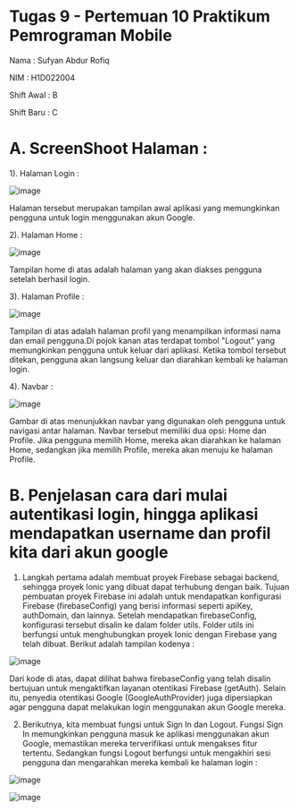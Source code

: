 # Tugas 9 - Pertemuan 10 Praktikum Pemrograman Mobile

Nama        : Sufyan Abdur Rofiq

NIM         : H1D022004

Shift Awal  : B

Shift Baru  : C

# A. ScreenShoot Halaman :

1). Halaman Login :

![image](https://github.com/user-attachments/assets/0da65124-fb50-474a-a996-0aeed53d979a)

Halaman tersebut merupakan tampilan awal aplikasi yang memungkinkan pengguna untuk login menggunakan akun Google.

2). Halaman Home :

![image](https://github.com/user-attachments/assets/798f3e8f-f41b-4b45-bbe4-93f525aa148d)

Tampilan home di atas adalah halaman yang akan diakses pengguna setelah berhasil login.

3). Halaman Profile :

![image](https://github.com/user-attachments/assets/e0de1988-3d66-4b85-bf86-94d6e68b7a2e)

Tampilan di atas adalah halaman profil yang menampilkan informasi nama dan email pengguna.Di pojok kanan atas terdapat tombol "Logout" yang memungkinkan pengguna untuk keluar dari aplikasi. Ketika tombol tersebut ditekan, pengguna akan langsung keluar dan diarahkan kembali ke halaman login.

4). Navbar :

![image](https://github.com/user-attachments/assets/3b46ee7e-b0ba-4fd7-a339-32bd2be7d773)

Gambar di atas menunjukkan navbar yang digunakan oleh pengguna untuk navigasi antar halaman. Navbar tersebut memiliki dua opsi: Home dan Profile. Jika pengguna memilih Home, mereka akan diarahkan ke halaman Home, sedangkan jika memilih Profile, mereka akan menuju ke halaman Profile.

# B. Penjelasan cara dari mulai autentikasi login, hingga aplikasi mendapatkan username dan profil kita dari akun google

1. Langkah pertama adalah membuat proyek Firebase sebagai backend, sehingga proyek Ionic yang dibuat dapat terhubung dengan baik. Tujuan pembuatan proyek Firebase ini adalah untuk mendapatkan konfigurasi Firebase (firebaseConfig) yang berisi informasi seperti apiKey, authDomain, dan lainnya. Setelah mendapatkan firebaseConfig, konfigurasi tersebut disalin ke dalam folder utils. Folder utils ini berfungsi untuk menghubungkan proyek Ionic dengan Firebase yang telah dibuat. Berikut adalah tampilan kodenya :

![image](https://github.com/user-attachments/assets/bdb2ab63-2aa1-4bfd-93d0-13bbfe6798b4)

Dari kode di atas, dapat dilihat bahwa firebaseConfig yang telah disalin bertujuan untuk mengaktifkan layanan otentikasi Firebase (getAuth). Selain itu, penyedia otentikasi Google (GoogleAuthProvider) juga dipersiapkan agar pengguna dapat melakukan login menggunakan akun Google mereka.

2. Berikutnya, kita membuat fungsi untuk Sign In dan Logout. Fungsi Sign In memungkinkan pengguna masuk ke aplikasi menggunakan akun Google, memastikan mereka terverifikasi untuk mengakses fitur tertentu. Sedangkan fungsi Logout berfungsi untuk mengakhiri sesi pengguna dan mengarahkan mereka kembali ke halaman login :

![image](https://github.com/user-attachments/assets/5ff28355-fc5c-4694-b807-a0f4068a489f)

![image](https://github.com/user-attachments/assets/0ab72f21-0328-414f-a26d-5bbcac18885d)








